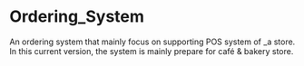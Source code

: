 # Ordering_System
An ordering system that mainly focus on supporting POS system of _a store. In this current  version, the system is mainly prepare for café &amp; bakery store.
